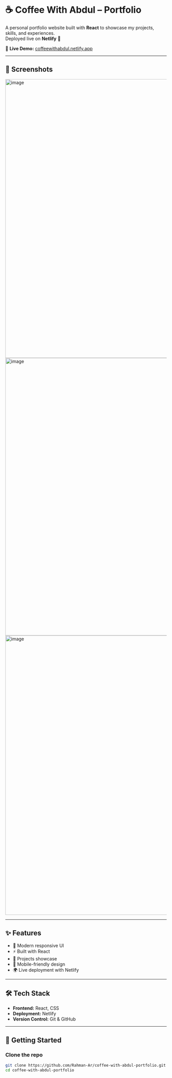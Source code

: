 # ☕ Coffee With Abdul – Portfolio

A personal portfolio website built with **React** to showcase my projects, skills, and experiences.  
Deployed live on **Netlify** 🚀  

🔗 **Live Demo:** [coffeewithabdul.netlify.app](https://coffeewithabdul.netlify.app/)

---

## 📸 Screenshots
<img width="1898" height="869" alt="image" src="https://github.com/user-attachments/assets/15d38afe-776c-41a1-a799-60cafdd493be" />
<img width="1896" height="865" alt="image" src="https://github.com/user-attachments/assets/11490f90-e091-453c-9eef-9ffff1ff5fdc" />
<img width="1902" height="871" alt="image" src="https://github.com/user-attachments/assets/6665b332-f25d-446d-9696-5c8e4aee1670" />


---

## ✨ Features
- 🎨 Modern responsive UI  
- ⚡ Built with React  
- 📂 Projects showcase  
- 📱 Mobile-friendly design  
- 🌍 Live deployment with Netlify  

---

## 🛠️ Tech Stack
- **Frontend:** React, CSS  
- **Deployment:** Netlify  
- **Version Control:** Git & GitHub  

---

## 🚀 Getting Started

### Clone the repo
```bash
git clone https://github.com/Rahman-Ar/coffee-with-abdul-portfolio.git
cd coffee-with-abdul-portfolio
